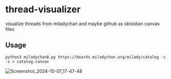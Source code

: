 # thread-visualizer

visualize threads from miladychan and maybe github as obisidian canvas files

## Usage

`python3 miladychan8.py https://boards.miladychan.org/milady/catalog -c -s > catalog.canvas`

![Screenshot_2024-10-07_17-47-48](https://github.com/user-attachments/assets/754e6348-b8a9-42da-89ef-d0b4206998e0)
